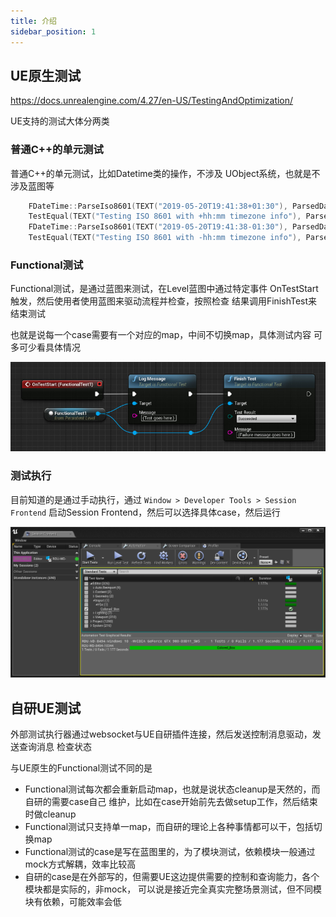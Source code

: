 ```yaml
---
title: 介绍
sidebar_position: 1
---
```


## UE原生测试

<https://docs.unrealengine.com/4.27/en-US/TestingAndOptimization/>

UE支持的测试大体分两类

### 普通C++的单元测试

普通C++的单元测试，比如Datetime类的操作，不涉及
UObject系统，也就是不涉及蓝图等

```c++
	FDateTime::ParseIso8601(TEXT("2019-05-20T19:41:38+01:30"), ParsedDateTime);
	TestEqual(TEXT("Testing ISO 8601 with +hh:mm timezone info"), ParsedDateTime, FDateTime{ 2019, 5, 20, 18, 11, 38 });
	FDateTime::ParseIso8601(TEXT("2019-05-20T19:41:38-01:30"), ParsedDateTime);
	TestEqual(TEXT("Testing ISO 8601 with -hh:mm timezone info"), ParsedDateTime, FDateTime{ 2019, 5, 20, 21, 11, 38 });
```

### Functional测试

Functional测试，是通过蓝图来测试，在Level蓝图中通过特定事件
OnTestStart触发，然后使用者使用蓝图来驱动流程并检查，按照检查
结果调用FinishTest来结束测试

也就是说每一个case需要有一个对应的map，中间不切换map，具体测试内容
可多可少看具体情况

![FunctionalTest_LevelBP](./files/FunctionalTest_LevelBP.webp)

### 测试执行

目前知道的是通过手动执行，通过 `Window > Developer Tools > Session Frontend`
启动Session Frontend，然后可以选择具体case，然后运行

![TestsAndResultsPanels](./files/TestsAndResultsPanels.png)

## 自研UE测试

外部测试执行器通过websocket与UE自研插件连接，然后发送控制消息驱动，发送查询消息
检查状态

与UE原生的Functional测试不同的是

- Functional测试每次都会重新启动map，也就是说状态cleanup是天然的，而自研的需要case自己
维护，比如在case开始前先去做setup工作，然后结束时做cleanup
- Functional测试只支持单一map，而自研的理论上各种事情都可以干，包括切换map
- Functional测试的case是写在蓝图里的，为了模块测试，依赖模块一般通过mock方式解耦，效率比较高
- 自研的case是在外部写的，但需要UE这边提供需要的控制和查询能力，各个模块都是实际的，非mock，
可以说是接近完全真实完整场景测试，但不同模块有依赖，可能效率会低
